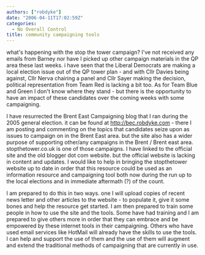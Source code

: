 ```yaml
---
authors: ["robdyke"]
date: "2006-04-11T17:02:59Z"
categories:
  - No Overall Control
title: community campaigning tools
---
```

what's happening with the stop the tower campaign? I've not received any emails from Barney nor have I picked up other campaign materials in the QP area these last weeks. i have seen that the Liberal Democrats are making a local election issue out of the QP tower plan - and with Cllr Davies being against, Cllr Nerva chairing a panel and Cllr Sayer making the decision, political representation from Team Red is lacking a bit too. As for Team Blue and Green I don't know where they stand - but there is the opportunity to have an impact of these candidates over the coming weeks with some campaigning.

I have resurrected the Brent East Campaigning blog that I ran during the 2005 general election. it can be found at http://bec.robdyke.com - there I am posting and commenting on the topics that candidates seize upon as issues to campaign on in the Brent East area. but the site also has a wider purpose of supporting other/any campaigns in the Brent / Brent east area. stopthetower.co.uk is one of those campaigns. I have linked to the official site and the old blogger dot com website. but the official website is lacking in content and updates. I would like to help in bringing the stopthetower website up to date in order that this resource could be used as an information resource and campaigning tool both now during the run up to the local elections and in immediate aftermath (?) of the count.

I am prepared to do this in two ways. one I will upload copies of recent news letter and other articles to the website - to populate it, give it some bones and help the resource get started. I am then prepared to train some people in how to use the site and the tools. Some have had training and I am prepared to give others more in order that they can embrace and be empowered by these internet tools in their campaigning. Others who have used email services like HotMail will already have the skills to use the tools. I can help and support the use of them and the use of them will augment and extend the traditional methods of campaigning that are currently in use.
